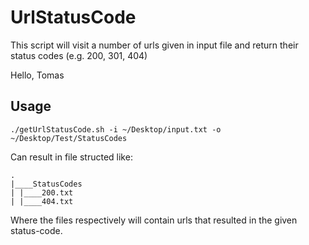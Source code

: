 # UrlStatusCode
This script will visit a number of urls given in input file and return their status codes (e.g. 200, 301, 404)

Hello, Tomas

## Usage
    ./getUrlStatusCode.sh -i ~/Desktop/input.txt -o ~/Desktop/Test/StatusCodes

Can result in file structed like:
    
    .
    |____StatusCodes
    | |____200.txt
    | |____404.txt

Where the files respectively will contain urls that resulted in the given status-code.
